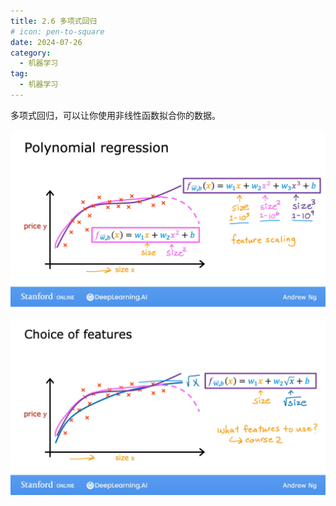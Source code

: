 ```yaml
---
title: 2.6 多项式回归 
# icon: pen-to-square
date: 2024-07-26
category:
  - 机器学习
tag:
  - 机器学习
---
```


多项式回归，可以让你使用非线性函数拟合你的数据。

![image-20241020102649941](./../../../.vuepress/public/assets/images/Machine_learning/lesson_one/week_two/2.6_polynomial_regression.assests/image-20241020102649941.png)

![image-20241020102731455](./../../../.vuepress/public/assets/images/Machine_learning/lesson_one/week_two/2.6_polynomial_regression.assests/image-20241020102731455.png)

